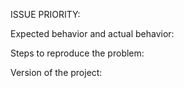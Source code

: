 ISSUE PRIORITY:

Expected behavior and actual behavior:


Steps to reproduce the problem:


Version of the project: 
